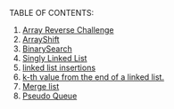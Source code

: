 TABLE OF CONTENTS:
1. <a href="./pages/challenge1.md">Array Reverse Challenge</a>
2. <a href="./pages/challenge2.md">ArrayShift</a>
3. <a href="./pages/challenge3.md">BinarySearch</a>
4. <a href="./pages/challenge4.md">Singly Linked List</a>
5. <a href="./pages/challenge5.md">linked list insertions</a>
6. <a href="./pages/challenge7.md">k-th value from the end of a linked list.</a>
7. <a href="./pages/challenge8.md">Merge list</a>
7. <a href="./pages/challenge11.md">Pseudo Queue</a>
